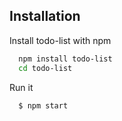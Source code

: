 
## Installation

Install todo-list with npm 

```bash
  npm install todo-list 
  cd todo-list
```

Run it
    
```bash
  $ npm start 
```    
